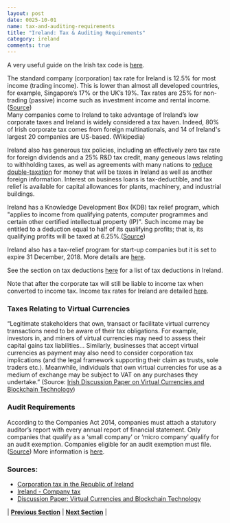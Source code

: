 ```yaml
---
layout: post
date: 0025-10-01
name: tax-and-auditing-requirements
title: "Ireland: Tax & Auditing Requirements"
category: ireland
comments: true
---
```


A very useful guide on the Irish tax code is [here](https://www.idaireland.com/IDAIreland/media/docs/publications/Taxation_2016.pdf).

The standard company (corporation) tax rate for Ireland is 12.5% for most income (trading income). This is lower than almost all developed countries, for example, Singapore’s 17% or the UK’s 19%. Tax rates are 25% for non-trading (passive) income such as investment income and rental income. ([Source](https://www.idaireland.com/invest-in-ireland/ireland-corporate-tax))  
Many companies come to Ireland to take advantage of Ireland’s low corporate taxes and Ireland is widely considered a tax haven. Indeed, 80% of Irish corporate tax comes from foreign multinationals, and 14 of Ireland's largest 20 companies are US-based. (Wikipedia)

Ireland also has generous tax policies, including an effectively zero tax rate for foreign dividends and a 25% R&D tax credit, many geneous laws relating to withholding taxes, as well as agreements with many nations to [reduce double-taxation](https://www.revenue.ie/en/life-events-and-personal-circumstances/moving-to-or-from-ireland/moving-or-returning-to-ireland/double-taxation-agreement.aspx) for money that will be taxes in Ireland as well as another foreign information. Interest on business loans is tax-deductible, and tax relief is available for capital allowances for plants, machinery, and industrial buildings.

Ireland has a Knowledge Development Box (KDB) tax relief program, which "applies to income from qualifying patents, computer programmes and certain other certified intellectual property (IP)". Such income may be entitled to a deduction equal to half of its qualifying profits; that is, its qualifying profits will be taxed at 6.25%.([Source](https://www.revenue.ie/en/companies-and-charities/reliefs-and-exemptions/knowledge-development-box-kdb/index.aspx))

Ireland also has a tax-relief program for start-up companies but it is set to expire 31 December, 2018. More details are [here](https://www.revenue.ie/en/starting-a-business/initiatives-for-startup-businesses-and-smes/tax-relief-for-new-startup-companies/index.aspx).

See the section on tax deductions [here](https://www.idaireland.com/IDAIreland/media/docs/publications/Taxation_2016.pdf) for a list of tax deductions in Ireland.

Note that after the corporate tax will still be liable to income tax when converted to income tax. Income tax rates for Ireland are detailed [here](http://www.citizensinformation.ie/en/money_and_tax/tax/income_tax/how_your_tax_is_calculated.html).

### Taxes Relating to Virtual Currencies
“Legitimate stakeholders that own, transact or facilitate virtual currency transactions need to be aware of their tax obligations. For example, investors in, and miners of virtual currencies may need to assess their capital gains tax liabilities... Similarly, businesses that accept virtual currencies as payment may also need to consider corporation tax implications (and the legal framework supporting their claim as trusts, sole traders etc.). Meanwhile, individuals that own virtual currencies for use as a medium of exchange may be subject to VAT on any purchases they undertake.” (Source: [Irish Discussion Paper on Virtual Currencies and Blockchain Technology](http://www.finance.gov.ie/wp-content/uploads/2018/03/Virtual-Currencies-and-Blockchain-Technology-March-2018.pdf))

### Audit Requirements
According to the Companies Act 2014, companies must attach a statutory auditor’s report with every annual report of financial statement. Only companies that qualify as a ‘small company’ or ‘micro company’ qualify for an audit exemption. Companies eligible for an audit exemption must file. ([Source](https://www.cro.ie/Help/Common-Errors/Requirements-for-Audit-Exemption)) More information is [here](https://www.cro.ie/Annual-Return/Financial-Statements-Requirements/Audit-Exemption).

### Sources:
* [Corporation tax in the Republic of Ireland](https://en.wikipedia.org/wiki/Corporation_tax_in_the_Republic_of_Ireland)
* [Ireland - Company tax](https://europa.eu/youreurope/business/vat-customs/company-tax/ireland/index_en.htm)
* [Discussion Paper: Virtual Currencies and Blockchain Technology](http://www.finance.gov.ie/wp-content/uploads/2018/03/Virtual-Currencies-and-Blockchain-Technology-March-2018.pdf)



| **[Previous Section]( https://neo-project.github.io/global-blockchain-compliance-hub//ireland/ireland-team-member-nationality-requirements.html)** | **[Next Section]( https://neo-project.github.io/global-blockchain-compliance-hub//ireland/ireland-governing-by-law.html)** |
